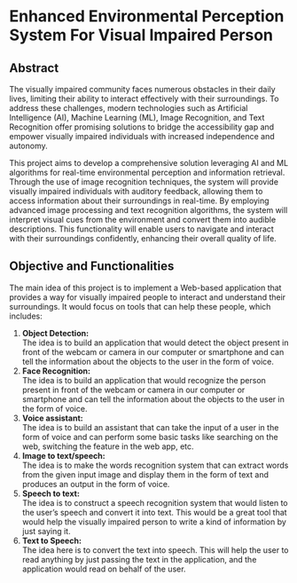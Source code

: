 # Enhanced Environmental Perception System For Visual Impaired Person 


## Abstract
The visually impaired community faces numerous obstacles in their daily lives, limiting their ability to interact effectively with their surroundings. To address these challenges, modern technologies such as Artificial Intelligence (AI), Machine Learning (ML), Image Recognition, and Text Recognition offer promising solutions to bridge the accessibility gap and empower visually impaired individuals with increased independence and autonomy.

This project aims to develop a comprehensive solution leveraging AI and ML algorithms for real-time environmental perception and information retrieval. Through the use of image recognition techniques, the system will provide visually impaired individuals with auditory feedback, allowing them to access information about their surroundings in real-time. By employing advanced image processing and text recognition algorithms, the system will interpret visual cues from the environment and convert them into audible descriptions. This functionality will enable users to navigate and interact with their surroundings confidently, enhancing their overall quality of life.


## Objective and Functionalities 

The main idea of this project is to implement a Web-based application that provides a
way for visually impaired people to interact and understand their surroundings. It would
focus on tools that can help these people, which includes:
1. **Object Detection:**
<br>The idea is to build an application that would detect the object present in
front of the webcam or camera in our computer or smartphone and can tell
the information about the objects to the user in the form of voice.
2. **Face Recognition:**
<br>The idea is to build an application that would recognize the person present in front of the webcam or camera in our computer or smartphone and can tell the information about the objects to the user in the form of voice.
3. **Voice assistant:**
<br>The idea is to build an assistant that can take the input of a user in the
form of voice and can perform some basic tasks like searching on the
web, switching the feature in the web app, etc.
4. **Image to text/speech:**
<br>The idea is to make the words recognition system that can extract words
from the given input image and display them in the form of text and
produces an output in the form of voice.
5. **Speech to text:**
<br>The idea is to construct a speech recognition system that would listen to
the user’s speech and convert it into text. This would be a great tool that
would help the visually impaired person to write a kind of information by
just saying it.
6. **Text to Speech:**
<br>The idea here is to convert the text into speech. This will help the user to
read anything by just passing the text in the application, and the
application would read on behalf of the user. <br><br>
